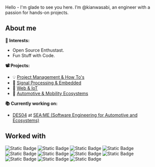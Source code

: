 Hello - I'm glade to see you here. I’m @kianwasabi, an engineer with a passion for hands-on projects. <br>
## About me
**👀 Interests:** <br>
- Open Source Enthustast. <br>
- Fun Stuff with Code. <br>

**📽 Projects:** <br>
- 💡 [Project Management & How To's](https://github.com/stars/kianwasabi/lists/how-to) <br>
- 🚦 [Signal Processing & Embedded](https://github.com/stars/kianwasabi/lists/signal-processing-embedded)<br>
- 📲 [Web & IoT](https://github.com/stars/kianwasabi/lists/web-iot-smart-home)<br>
- 🚋 [Automotive & Mobility Ecosystems](https://github.com/stars/kianwasabi/lists/automotive-ecosystems)<br>

**📚 Currently working on:** <br>
- [DES04](https://github.com/DES-Team-02/DES_4_PDC) 
at [SEA:ME (Software Engineering for Automotive and Ecosystems)](https://seame.space/)  <br>

## Worked with
<!-- ![Static Badge](https://img.shields.io/badge/Git-F050532.svg?style=flat&logo=git&logoColor=white) -->
![Static Badge](https://img.shields.io/badge/Github-181717.svg?style=flat&logo=github&logoColor=white)
![Static Badge](https://img.shields.io/badge/Docker-2496ED.svg?style=flat&logo=docker&logoColor=white)
![Static Badge](https://img.shields.io/badge/Linux-FCC624.svg?style=flat&logo=linux&logoColor=white)
![Static Badge](https://img.shields.io/badge/Arduino-00878F.svg?style=flat&logo=arduino&logoColor=white)
![Static Badge](https://img.shields.io/badge/RaspberriPi-A22846.svg?style=flat&logo=raspberrypi&logoColor=white)
![Static Badge](https://img.shields.io/badge/C-A8B9CC.svg?style=flat&logo=c&logoColor=white)
![Static Badge](https://img.shields.io/badge/C++-00599C.svg?style=flat&logo=c%2B%2B&logoColor=white)
![Static Badge](https://img.shields.io/badge/Makefile-A42E2B.svg?style=flat&logo=gnu&logoColor=white)
![Static Badge](https://img.shields.io/badge/Python-3776AB.svg?style=flat&logo=python&logoColor=white)
![Static Badge](https://img.shields.io/badge/HTML5-E34F26.svg?style=flat&logo=html5&logoColor=white)
![Static Badge](https://img.shields.io/badge/CSS3-1572B6.svg?style=flat&logo=css3&logoColor=white)
  
<!--
[![My Skills](https://skillicons.dev/icons?i=git,github,docker,linux,c,cpp,cmake,arduino,raspberrypi,python,html,css&perline=6)](https://skillicons.dev)
## Most used 
![Top Langs](https://github-readme-stats.vercel.app/api/top-langs/?username=kianwasabi&layout=compact&hide=Objective-C,Roff&langs_count=8)
-->
